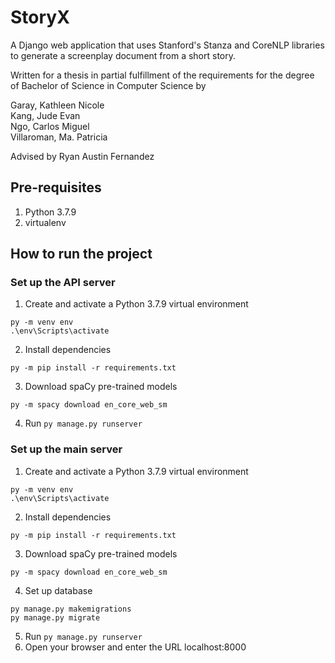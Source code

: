 # StoryX
A Django web application that uses Stanford's Stanza and CoreNLP libraries to generate a screenplay document from a short story. 

Written for a thesis in partial fulfillment of the requirements for the degree of Bachelor of Science in Computer Science by <br/>

Garay, Kathleen Nicole <br/>
Kang, Jude Evan <br/>
Ngo, Carlos Miguel <br/>
Villaroman, Ma. Patricia <br/>

Advised by Ryan Austin Fernandez <br/>

## Pre-requisites
1. Python 3.7.9
2. virtualenv

## How to run the project

### Set up the API server
1. Create and activate a Python 3.7.9 virtual environment
```
py -m venv env
.\env\Scripts\activate
```
2. Install dependencies
```
py -m pip install -r requirements.txt
```
3. Download spaCy pre-trained models
```
py -m spacy download en_core_web_sm
```
4. Run `py manage.py runserver`

### Set up the main server
1. Create and activate a Python 3.7.9 virtual environment
```
py -m venv env
.\env\Scripts\activate
```
2. Install dependencies
```
py -m pip install -r requirements.txt
```
3. Download spaCy pre-trained models
```
py -m spacy download en_core_web_sm
```
4. Set up database
```
py manage.py makemigrations
py manage.py migrate
```
5. Run `py manage.py runserver`
6. Open your browser and enter the URL localhost:8000
